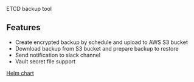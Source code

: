 ETCD backup tool

## Features
- Create encrypted backup by schedule and upload to AWS S3 bucket
- Download backup from S3 bucket and prepare backup to restore
- Send notification to slack channel
- Vault secret file support

[Helm chart](https://github.com/jurim76/etcd-backup/tree/main/chart/etcd-backup)
